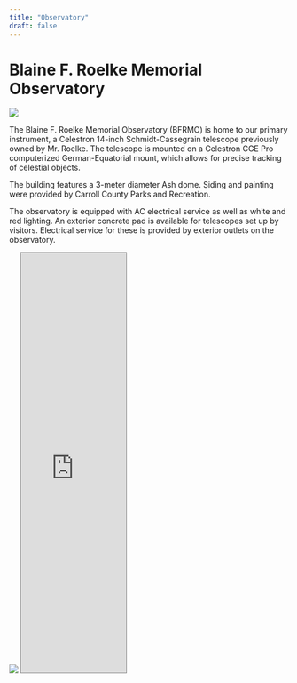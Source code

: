 ```yaml
---
title: "Observatory"
draft: false
---
```


# Blaine F. Roelke Memorial Observatory

<a href=https://www.cleardarksky.com/c/BearBraMDkey.html>
<img class="img-fluid mb-5" src="https://www.cleardarksky.com/c/BearBraMDcs0.gif?1"></a>

The Blaine F. Roelke Memorial Observatory (BFRMO) is home to our primary instrument, a Celestron 14-inch Schmidt-Cassegrain telescope previously owned by Mr. Roelke. The telescope is mounted on a Celestron CGE Pro computerized German-Equatorial mount, which allows for precise tracking of celestial objects. 

The building features a 3-meter diameter Ash dome. Siding and painting were provided by Carroll County Parks and Recreation.

The observatory is equipped with AC electrical service as well as white and red lighting. An exterior concrete pad is available for telescopes set up by visitors. Electrical service for these is provided by exterior outlets on the observatory.

<a href=https://www.cleardarksky.com/c/BearBraMDkey.html>
<img class="img-fluid mb-5" src="https://www.cleardarksky.com/c/BearBraMDcsk.gif?c=2761254"></a>

<iframe allowtransparency="yes" scrolling="no" style="border: 1px solid #888; width:190px; height:756px; overflow: hidden;" src="https://in-the-sky.org/widgets/riseset.php?skin=0&locale=0"></iframe>
